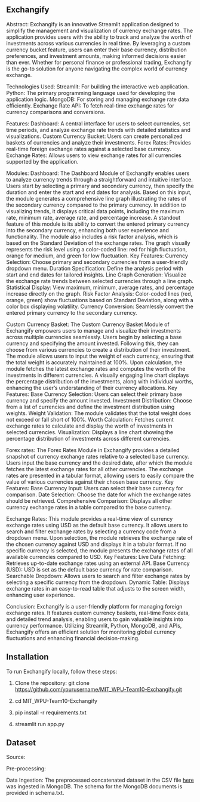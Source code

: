 ## Exchangify

Abstract:
Exchangify is an innovative Streamlit application designed to simplify the management and visualization of currency exchange rates. The application provides users with the ability to track and analyze the worth of investments across various currencies in real time. By leveraging a custom currency bucket feature, users can enter their base currency, distribution preferences, and investment amounts, making informed decisions easier than ever. Whether for personal finance or professional trading, Exchangify is the go-to solution for anyone navigating the complex world of currency exchange. 

Technologies Used:
Streamlit: For building the interactive web application.
Python: The primary programming language used for developing the application logic.
MongoDB: For storing and managing exchange rate data efficiently.
Exchange Rate API: To fetch real-time exchange rates for currency comparisons and conversions.

Features:
Dashboard: A central interface for users to select currencies, set time periods, and analyze exchange rate trends with detailed statistics and visualizations.
Custom Currency Bucket: Users can create personalized baskets of currencies and analyze their investments.
Forex Rates: Provides real-time foreign exchange rates against a selected base currency.
Exchange Rates: Allows users to view exchange rates for all currencies supported by the application.

Modules:
Dashboard: The Dashboard Module of Exchangify enables users to analyze currency trends through a straightforward and intuitive interface. Users start by selecting a primary and secondary currency, then specify the duration and enter the start and end dates for analysis. Based on this input, the module generates a comprehensive line graph illustrating the rates of the secondary currency compared to the primary currency. In addition to visualizing trends, it displays critical data points, including the maximum rate, minimum rate, average rate, and percentage increase. A standout feature of this module is its ability to convert the entered primary currency into the secondary currency, enhancing both user experience and functionality. The module also includes a risk factor analysis, which is based on the Standard Deviation of the exchange rates. The graph visually represents the risk level using a color-coded line: red for high fluctuation, orange for medium, and green for low fluctuation. 
Key Features:
Currency Selection: Choose primary and secondary currencies from a user-friendly dropdown menu.
Duration Specification: Define the analysis period with start and end dates for tailored insights.
Line Graph Generation: Visualize the exchange rate trends between selected currencies through a line graph.
Statistical Display: View maximum, minimum, average rates, and percentage increase directly on the graph.
Risk Factor Analysis: Color-coded lines (red, orange, green) show fluctuations based on Standard Deviation, along with a color box displaying volatility.
Currency Conversion: Seamlessly convert the entered primary currency to the secondary currency.

Custom Currency Basket: The Custom Currency Basket Module of Exchangify empowers users to manage and visualize their investments across multiple currencies seamlessly. Users begin by selecting a base currency and specifying the amount invested. Following this, they can choose from various currencies to create a distribution of their investment. The module allows users to input the weight of each currency, ensuring that the total weight is accurately maintained at 100%. Upon calculation, the module fetches the latest exchange rates and computes the worth of the investments in different currencies. A visually engaging line chart displays the percentage distribution of the investments, along with individual worths, enhancing the user’s understanding of their currency allocations.
Key Features:
Base Currency Selection: Users can select their primary base currency and specify the amount invested.
Investment Distribution: Choose from a list of currencies and define the investment distribution using weights.
Weight Validation: The module validates that the total weight does not exceed or fall short of 100%.
Worth Calculation: Fetches current exchange rates to calculate and display the worth of investments in selected currencies.
Visualization: Displays a line chart showing the percentage distribution of investments across different currencies.


Forex rates: The Forex Rates Module in Exchangify provides a detailed snapshot of currency exchange rates relative to a selected base currency. Users input the base currency and the desired date, after which the module fetches the latest exchange rates for all other currencies. The exchange rates are presented in a tabular format, allowing users to easily compare the value of various currencies against their chosen base currency.
Key Features:
Base Currency Input: Users can select their base currency for comparison.
Date Selection: Choose the date for which the exchange rates should be retrieved.
Comprehensive Comparison: Displays all other currency exchange rates in a table compared to the base currency.

Exchange Rates: This module provides a real-time view of currency exchange rates using USD as the default base currency. It allows users to search and filter exchange rates by selecting a currency code from a dropdown menu. Upon selection, the module retrieves the exchange rate of the chosen currency against USD and displays it in a tabular format. If no specific currency is selected, the module presents the exchange rates of all available currencies compared to USD.
Key Features:
Live Data Fetching: Retrieves up-to-date exchange rates using an external API.
Base Currency (USD): USD is set as the default base currency for rate comparison.
Searchable Dropdown: Allows users to search and filter exchange rates by selecting a specific currency from the dropdown.
Dynamic Table: Displays exchange rates in an easy-to-read table that adjusts to the screen width, enhancing user experience.

Conclusion: 
Exchangify is a user-friendly platform for managing foreign exchange rates. It features custom currency baskets, real-time Forex data, and detailed trend analysis, enabling users to gain valuable insights into currency performance. Utilizing Streamlit, Python, MongoDB, and APIs, Exchangify offers an efficient solution for monitoring global currency fluctuations and enhancing financial decision-making.

## Installation
To run Exchangify locally, follow these steps:

1. Clone the repository: git clone https://github.com/yourusername/MIT_WPU-Team10-Exchangify.git
   
2. cd MIT_WPU-Team10-Exchangify

3. pip install -r requirements.txt

4. streamlit run app.py

## Dataset
   Source:

   Pre-processing:

   Data Ingestion: 
   The preprocessed concatenated dataset in the CSV file [here](https://github.com/varadc-2304/MIT_WPU-Team10-Exchangify/blob/main/NEW4_Exchange_Rate_Report_2012_2024.csv) was ingested in MongoDB. The schema for the MongoDB documents is provided in schema.txt. 
